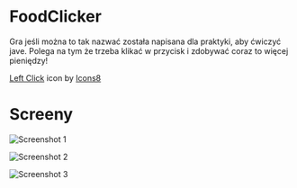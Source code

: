 # FoodClicker

Gra jeśli można to tak nazwać została napisana dla praktyki, aby ćwiczyć jave. Polega na tym że trzeba klikać w przycisk i zdobywać coraz to więcej pieniędzy!

<a target="_blank" href="https://icons8.com/icon/13334/left-click">Left Click</a> icon by <a target="_blank" href="https://icons8.com">Icons8</a>

# Screeny
![Screenshot 1](https://cdn.discordapp.com/attachments/876772489492070413/876840199387222016/unknown.png)

![Screenshot 2](https://cdn.discordapp.com/attachments/876772489492070413/876840159906267146/unknown.png)

![Screenshot 3](https://cdn.discordapp.com/attachments/876772489492070413/876840236657815622/unknown.png)

